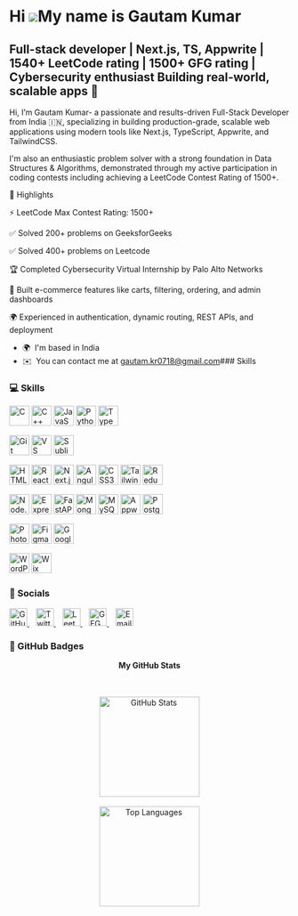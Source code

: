 Hi ![](https://user-images.githubusercontent.com/18350557/176309783-0785949b-9127-417c-8b55-ab5a4333674e.gif)My name is Gautam Kumar
====================================================================================================================================

Full-stack developer | Next.js, TS, Appwrite | 1540+ LeetCode rating | 1500+ GFG rating | Cybersecurity enthusiast Building real-world, scalable apps 🚀
------------------------------------------------------------------------------------------------------------------------------------------

Hi, I’m Gautam Kumar- a passionate and results-driven Full-Stack Developer from India 🇮🇳, specializing in building production-grade, scalable web applications using modern tools like Next.js, TypeScript, Appwrite, and TailwindCSS.

I'm also an enthusiastic problem solver with a strong foundation in Data Structures & Algorithms, demonstrated through my active participation in coding contests including achieving a LeetCode Contest Rating of 1500+.



🚀 Highlights



⚡ LeetCode Max Contest Rating: 1500+

✅ Solved 200+ problems on GeeksforGeeks

✅ Solved 400+ problems on Leetcode

🏆 Completed Cybersecurity Virtual Internship by Palo Alto Networks

🔧 Built e-commerce features like carts, filtering, ordering, and admin dashboards

🌍 Experienced in authentication, dynamic routing, REST APIs, and deployment

*   🌍  I'm based in India
*   ✉️  You can contact me at [gautam.kr0718@gmail.com](mailto:gautam.kr0718@gmail.com)### Skills 
### 💻 Skills

<p align="left">
  <!-- Languages -->
  <a href="https://docs.microsoft.com/en-us/cpp/?view=msvc-170" target="_blank"><img src="https://raw.githubusercontent.com/danielcranney/readme-generator/main/public/icons/skills/c-colored.svg" width="36" height="36" alt="C" title="C"/></a>
  <a href="https://docs.microsoft.com/en-us/cpp/?view=msvc-170" target="_blank"><img src="https://raw.githubusercontent.com/danielcranney/readme-generator/main/public/icons/skills/cplusplus-colored.svg" width="36" height="36" alt="C++" title="C++"/></a>
  <a href="https://developer.mozilla.org/en-US/docs/Web/JavaScript" target="_blank"><img src="https://raw.githubusercontent.com/danielcranney/readme-generator/main/public/icons/skills/javascript-colored.svg" width="36" height="36" alt="JavaScript" title="JavaScript"/></a>
  <a href="https://www.python.org/" target="_blank"><img src="https://raw.githubusercontent.com/danielcranney/readme-generator/main/public/icons/skills/python-colored.svg" width="36" height="36" alt="Python" title="Python"/></a>
  <a href="https://www.typescriptlang.org/" target="_blank"><img src="https://raw.githubusercontent.com/danielcranney/readme-generator/main/public/icons/skills/typescript-colored.svg" width="36" height="36" alt="TypeScript" title="TypeScript"/></a>

  <!-- Tools -->
  <a href="https://git-scm.com/" target="_blank"><img src="https://raw.githubusercontent.com/danielcranney/readme-generator/main/public/icons/skills/git-colored.svg" width="36" height="36" alt="Git" title="Git"/></a>
  <a href="https://code.visualstudio.com/" target="_blank"><img src="https://raw.githubusercontent.com/danielcranney/readme-generator/main/public/icons/skills/visualstudiocode-colored.svg" width="36" height="36" alt="VS Code" title="VS Code"/></a>
  <a href="https://www.sublimetext.com/" target="_blank"><img src="https://raw.githubusercontent.com/danielcranney/readme-generator/main/public/icons/skills/sublimetext-colored.svg" width="36" height="36" alt="Sublime Text" title="Sublime Text"/></a>

  <!-- Frontend -->
  <a href="https://developer.mozilla.org/en-US/docs/Glossary/HTML5" target="_blank"><img src="https://raw.githubusercontent.com/danielcranney/readme-generator/main/public/icons/skills/html5-colored.svg" width="36" height="36" alt="HTML5" title="HTML5"/></a>
  <a href="https://reactjs.org/" target="_blank"><img src="https://raw.githubusercontent.com/danielcranney/readme-generator/main/public/icons/skills/react-colored.svg" width="36" height="36" alt="React" title="React"/></a>
  <a href="https://nextjs.org/docs" target="_blank"><img src="https://raw.githubusercontent.com/danielcranney/readme-generator/main/public/icons/skills/nextjs-colored.svg" width="36" height="36" alt="Next.js" title="Next.js"/></a>
  <a href="https://angular.io/" target="_blank"><img src="https://raw.githubusercontent.com/danielcranney/readme-generator/main/public/icons/skills/angularjs-colored.svg" width="36" height="36" alt="Angular" title="Angular"/></a>
  <a href="https://www.w3.org/TR/CSS/#css" target="_blank"><img src="https://raw.githubusercontent.com/danielcranney/readme-generator/main/public/icons/skills/css3-colored.svg" width="36" height="36" alt="CSS3" title="CSS3"/></a>
  <a href="https://tailwindcss.com/" target="_blank"><img src="https://raw.githubusercontent.com/danielcranney/readme-generator/main/public/icons/skills/tailwindcss-colored.svg" width="36" height="36" alt="TailwindCSS" title="TailwindCSS"/></a>
  <a href="https://redux.js.org/" target="_blank"><img src="https://raw.githubusercontent.com/danielcranney/readme-generator/main/public/icons/skills/redux-colored.svg" width="36" height="36" alt="Redux" title="Redux"/></a>

  <!-- Backend -->
  <a href="https://nodejs.org/" target="_blank"><img src="https://raw.githubusercontent.com/danielcranney/readme-generator/main/public/icons/skills/nodejs-colored.svg" width="36" height="36" alt="Node.js" title="Node.js"/></a>
  <a href="https://expressjs.com/" target="_blank"><img src="https://raw.githubusercontent.com/danielcranney/readme-generator/main/public/icons/skills/express-colored.svg" width="36" height="36" alt="Express" title="Express"/></a>
  <a href="https://fastapi.tiangolo.com/" target="_blank"><img src="https://raw.githubusercontent.com/danielcranney/readme-generator/main/public/icons/skills/fastapi-colored.svg" width="36" height="36" alt="FastAPI" title="FastAPI"/></a>
  <a href="https://www.mongodb.com/" target="_blank"><img src="https://raw.githubusercontent.com/danielcranney/readme-generator/main/public/icons/skills/mongodb-colored.svg" width="36" height="36" alt="MongoDB" title="MongoDB"/></a>
  <a href="https://www.mysql.com/" target="_blank"><img src="https://raw.githubusercontent.com/danielcranney/readme-generator/main/public/icons/skills/mysql-colored.svg" width="36" height="36" alt="MySQL" title="MySQL"/></a>
  <a href="https://appwrite.io/" target="_blank"><img src="https://raw.githubusercontent.com/danielcranney/readme-generator/main/public/icons/skills/appwrite-colored.svg" width="36" height="36" alt="Appwrite" title="Appwrite"/></a>
  <a href="https://www.postgresql.org/" target="_blank"><img src="https://raw.githubusercontent.com/danielcranney/readme-generator/main/public/icons/skills/postgresql-colored.svg" width="36" height="36" alt="PostgreSQL" title="PostgreSQL"/></a>

  <!-- UI/UX & Cloud -->
  <a href="https://www.adobe.com/uk/products/photoshop.html" target="_blank"><img src="https://raw.githubusercontent.com/danielcranney/readme-generator/main/public/icons/skills/photoshop-colored.svg" width="36" height="36" alt="Photoshop" title="Photoshop"/></a>
  <a href="https://www.figma.com/" target="_blank"><img src="https://raw.githubusercontent.com/danielcranney/readme-generator/main/public/icons/skills/figma-colored.svg" width="36" height="36" alt="Figma" title="Figma"/></a>
  <a href="https://cloud.google.com/" target="_blank"><img src="https://raw.githubusercontent.com/danielcranney/readme-generator/main/public/icons/skills/googlecloud-colored.svg" width="36" height="36" alt="Google Cloud" title="Google Cloud"/></a>

  <!-- CMS/Builders -->
  <a href="https://wordpress.com" target="_blank"><img src="https://raw.githubusercontent.com/danielcranney/readme-generator/main/public/icons/skills/wordpress-colored.svg" width="36" height="36" alt="WordPress" title="WordPress"/></a>
  <a href="https://wix.com" target="_blank"><img src="https://raw.githubusercontent.com/danielcranney/readme-generator/main/public/icons/skills/wix-colored.svg" width="36" height="36" alt="Wix" title="Wix"/></a>
</p>

### 🔗 Socials

<p align="left">
  <!-- GitHub -->
  <a href="https://github.com/gautam-kr303" target="_blank" rel="noreferrer">
    <img src="https://raw.githubusercontent.com/danielcranney/readme-generator/main/public/icons/socials/github.svg" width="32" height="32" alt="GitHub" title="GitHub" />
  </a>&nbsp;&nbsp;

 

  <!-- X/Twitter -->
  <a href="https://x.com/gautam_kr18" target="_blank" rel="noreferrer">
    <img src="https://raw.githubusercontent.com/danielcranney/readme-generator/main/public/icons/socials/twitter.svg" width="32" height="32" alt="Twitter/X" title="Twitter/X" />
  </a>&nbsp;&nbsp;

  <!-- LeetCode -->
  <a href="https://leetcode.com/u/Gautam_kr01/" target="_blank" rel="noreferrer">
    <img src="https://upload.wikimedia.org/wikipedia/commons/1/19/LeetCode_logo_black.png" width="32" height="32" alt="LeetCode" title="LeetCode" />
  </a>&nbsp;&nbsp;

  <!-- GFG -->
  <a href="https://www.geeksforgeeks.org/user/gautamkp9ts/" target="_blank" rel="noreferrer">
    <img src="https://upload.wikimedia.org/wikipedia/commons/4/43/GeeksforGeeks.svg" width="32" height="32" alt="GFG" title="GeeksforGeeks" />
  </a>&nbsp;&nbsp;

  <!-- Email -->
  <a href="mailto:gautam.kr0718@gmail.com" target="_blank" rel="noreferrer">
    <img src="https://img.icons8.com/fluency/48/gmail.png" width="32" height="32" alt="Email" title="Email" />
  </a>
</p>

### 🏅 GitHub Badges

<div align="center">

<b>My GitHub Stats</b>  
<br/><br/>

<!-- GitHub Stats -->
<a href="https://github.com/gautam-kr303" target="_blank">
  <img 
    src="https://github-readme-stats.vercel.app/api?username=gautam-kr303&show_icons=true&count_private=true&title_color=0891b2&text_color=ffffff&icon_color=0891b2&bg_color=1c1917&hide_border=true" 
    alt="GitHub Stats" 
    height="180"
  />
</a>
<br/><br/>

<!-- Top Languages -->
<a href="https://github.com/gautam-kr303" target="_blank">
  <img 
    src="https://github-readme-stats.vercel.app/api/top-langs/?username=gautam-kr303&langs_count=10&title_color=0891b2&text_color=ffffff&icon_color=0891b2&bg_color=1c1917&hide_border=true&locale=en&custom_title=Top%20Languages" 
    alt="Top Languages" 
    height="180"
  />
</a>

</div>
